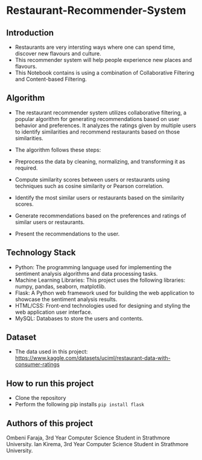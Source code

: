 # Restaurant-Recommender-System
## Introduction
* Restaurants are very intersting ways where one can spend time, discover new flavours and culture.
* This recommender system will help people experience new places and flavours.
* This Notebook contains is using a combination of Collaborative Filtering and Content-based Filtering.

## Algorithm
* The restaurant recommender system utilizes collaborative filtering, a popular algorithm for generating recommendations based on user behavior and preferences. It analyzes the ratings given by multiple users to identify similarities and recommend restaurants based on those similarities.

* The algorithm follows these steps:
* Preprocess the data by cleaning, normalizing, and transforming it as required.
* Compute similarity scores between users or restaurants using techniques such as cosine similarity or Pearson correlation.
* Identify the most similar users or restaurants based on the similarity scores.
* Generate recommendations based on the preferences and ratings of similar users or restaurants.
* Present the recommendations to the user.

## Technology Stack
* Python: The programming language used for implementing the sentiment analysis algorithms and data processing tasks.
* Machine Learning Libraries: This project uses the following libraries: numpy, pandas, seaborn, matplotlib.
* Flask: A Python web framework used for building the web application to showcase the sentiment analysis results.
* HTML/CSS: Front-end technologies used for designing and styling the web application user interface.
* MySQL: Databases to store the users and contents.

## Dataset
* The data used in this project: https://www.kaggle.com/datasets/uciml/restaurant-data-with-consumer-ratings

## How to run this project
* Clone the repository
* Perform the following pip installs
`pip install flask`

## Authors of this project
Ombeni Faraja, 3rd Year Computer Science Student in Strathmore University.
Ian Kirema, 3rd Year Computer Science Student in Strathmore University.

